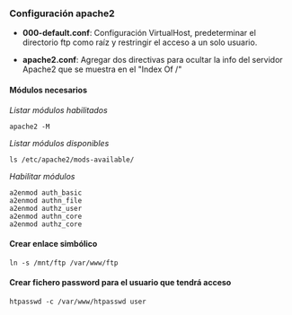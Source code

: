 ### Configuración apache2

- **000-default.conf**: Configuración VirtualHost, predeterminar el directorio ftp como raíz y restringir el acceso a un solo usuario.

- **apache2.conf**: Agregar dos directivas para ocultar la info del servidor Apache2 que se muestra en el "Index Of /"

#### Módulos necesarios

*Listar módulos habilitados*
```
apache2 -M
```

*Listar módulos disponibles*
```
ls /etc/apache2/mods-available/
```

*Habilitar módulos*
```
a2enmod auth_basic
a2enmod authn_file
a2enmod authz_user
a2enmod authn_core
a2enmod authz_core
```

#### Crear enlace simbólico
```
ln -s /mnt/ftp /var/www/ftp
```

#### Crear fichero password para el usuario que tendrá acceso
```
htpasswd -c /var/www/htpasswd user
```

